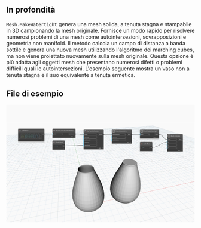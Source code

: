 ## In profondità
`Mesh.MakeWatertight` genera una mesh solida, a tenuta stagna e stampabile in 3D campionando la mesh originale. Fornisce un modo rapido per risolvere numerosi problemi di una mesh come autointersezioni, sovrapposizioni e geometria non manifold. Il metodo calcola un campo di distanza a banda sottile e genera una nuova mesh utilizzando l'algoritmo dei marching cubes, ma non viene proiettato nuovamente sulla mesh originale. Questa opzione è più adatta agli oggetti mesh che presentano numerosi difetti o problemi difficili quali le autointersezioni.
L'esempio seguente mostra un vaso non a tenuta stagna e il suo equivalente a tenuta ermetica.

## File di esempio

![Example](./Autodesk.DesignScript.Geometry.Mesh.MakeWatertight_img.jpg)
